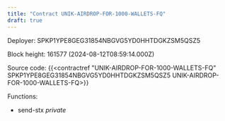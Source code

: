 ```yaml
---
title: "Contract UNIK-AIRDROP-FOR-1000-WALLETS-FQ"
draft: true
---
```

Deployer: SPKP1YPE8GEG31854NBGVG5YD0HHTDGKZSM5QSZ5


 



Block height: 161577 (2024-08-12T08:59:14.000Z)

Source code: {{<contractref "UNIK-AIRDROP-FOR-1000-WALLETS-FQ" SPKP1YPE8GEG31854NBGVG5YD0HHTDGKZSM5QSZ5 UNIK-AIRDROP-FOR-1000-WALLETS-FQ>}}

Functions:

* send-stx _private_
